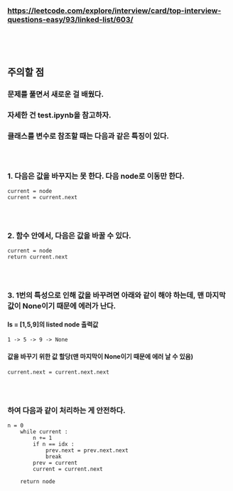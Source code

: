 ### https://leetcode.com/explore/interview/card/top-interview-questions-easy/93/linked-list/603/
### <br/><br/>

## 주의할 점
### 문제를 풀면서 새로운 걸 배웠다.
### 자세한 건 test.ipynb을 참고하자.
### 클래스를 변수로 참조할 때는 다음과 같은 특징이 있다.
### <br/>

### 1. 다음은 값을 바꾸지는 못 한다. 다음 node로 이동만 한다.
```
current = node
current = current.next
```
### <br/>

### 2. 함수 안에서, 다음은 값을 바꿀 수 있다.
```
current = node
return current.next
```
### <br/>

### 3. 1번의 특성으로 인해 값을 바꾸려면 아래와 같이 해야 하는데, 맨 마지막 값이 None이기 때문에 에러가 난다.
#### ls = \[1,5,9\]의 listed node 출력값
```
1 -> 5 -> 9 -> None
```
#### 값을 바꾸기 위한 값 할당(맨 마지막이 None이기 때문에 에러 날 수 있음)
```
current.next = current.next.next
```
### <br/>

### 하여 다음과 같이 처리하는 게 안전하다.
```
n = 0 
	while current : 
		n += 1 
		if n == idx :
			prev.next = prev.next.next
			break
		prev = current
		current = current.next

	return node
```
